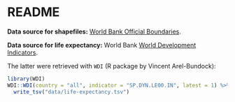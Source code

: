 # README

__Data source for shapefiles:__ [World Bank Official Boundaries][owb].

[owb]: https://datacatalog.worldbank.org/search/dataset/0038272/World-Bank-Official-Boundaries

__Data source for life expectancy:__ World Bank [World Development Indicators][wdi].

[wdi]: https://databank.worldbank.org/source/world-development-indicators

The latter were retrieved with `WDI` (R package by Vincent Arel-Bundock):

```r
library(WDI)
WDI::WDI(country = "all", indicator = "SP.DYN.LE00.IN", latest = 1) %>% 
  write_tsv("data/life-expectancy.tsv")
```
